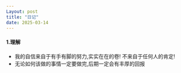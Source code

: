 ```yaml
---
Layout: post
title: "日记"
date: 2025-03-14
---
```


#### 1.理解

- 我的自信来自于有手有脚的努力,实实在在的卷! 不来自于任何人的肯定!
- 无论如何该做的事情一定要做完,后期一定会有丰厚的回报